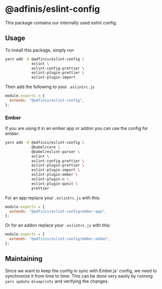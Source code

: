 # @adfinis/eslint-config

This package contains our internally used eslint config.

## Usage

To install this package, simply run

```bash
yarn add -D @adfinis/eslint-config \
            eslint \
            eslint-config-prettier \
            eslint-plugin-prettier \
            eslint-plugin-import
```

Then add the following to your `.eslintrc.js`

```js
module.exports = {
  extends: "@adfinis/eslint-config",
};
```

### Ember

If you are using it in an ember app or addon you can use the config for
ember:

```bash
yarn add -D @adfinis/eslint-config \
            @babel/core \
            @babel/eslint-parser \
            eslint \
            eslint-config-prettier \
            eslint-plugin-prettier \
            eslint-plugin-import \
            eslint-plugin-ember \
            eslint-plugin-n \
            eslint-plugin-qunit \
            prettier
```

For an app replace your `.eslintrc.js` with this:

```js
module.exports = {
  extends: "@adfinis/eslint-config/ember-app",
};
```

Or for an addon replace your `.eslintrc.js` with this:

```js
module.exports = {
  extends: "@adfinis/eslint-config/ember-addon",
};
```

## Maintaining

Since we want to keep the config in sync with Ember.js' config, we need to
synchronize it from time to time. This can be done very easily by running
`yarn update-blueprints` and verifying the changes.
